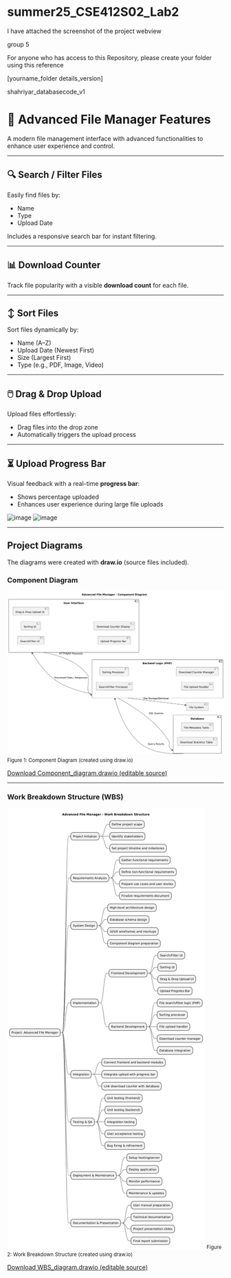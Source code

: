 # summer25_CSE412S02_Lab2

I have attached the screenshot of the project webview 

group 5

For anyone who has access to this Repository, please create your folder using this reference

[yourname_folder details_version]

shahriyar_databasecode_v1


# 📁 Advanced File Manager Features

A modern file management interface with advanced functionalities to enhance user experience and control.

---

## 🔍 Search / Filter Files
Easily find files by:
- Name
- Type
- Upload Date

Includes a responsive search bar for instant filtering.

---

## 📊 Download Counter
Track file popularity with a visible **download count** for each file.

---

## ↕️ Sort Files
Sort files dynamically by:
- Name (A–Z)
- Upload Date (Newest First)
- Size (Largest First)
- Type (e.g., PDF, Image, Video)

---

## 🖱️ Drag & Drop Upload
Upload files effortlessly:
- Drag files into the drop zone
- Automatically triggers the upload process

---

## ⏳ Upload Progress Bar
Visual feedback with a real-time **progress bar**:
- Shows percentage uploaded
- Enhances user experience during large file uploads

<img width="1873" height="792" alt="image" src="https://github.com/user-attachments/assets/c24c9eab-da57-4d66-a025-6bd88ae04cfe" />
<img width="726" height="627" alt="image" src="https://github.com/user-attachments/assets/0ff69181-6264-4f6b-af1a-c814b1f38136" />

---

## Project Diagrams

The diagrams were created with **draw.io** (source files included).

### Component Diagram
![Component Diagram](./diagrams/Component_diagram.png)
<small>Figure 1: Component Diagram (created using draw.io)</small>

[Download Component_diagram.drawio (editable source)](./diagrams/UML_Componect_Diagram.drawio)

---

### Work Breakdown Structure (WBS)
![WBS Diagram](./diagrams/Work_Breakdown_Structure.png)
<small>Figure 2: Work Breakdown Structure (created using draw.io)</small>

[Download WBS_diagram.drawio (editable source)](./diagrams/Work_Breakdown_Structure_diagram.drawio)



